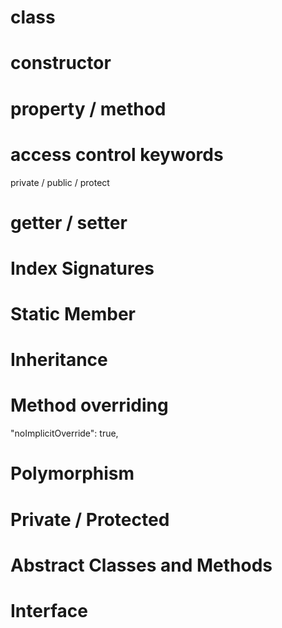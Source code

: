 # class
# constructor
# property / method
# access control keywords
private / public / protect

# getter / setter


# Index Signatures

# Static Member

# Inheritance

# Method overriding
"noImplicitOverride": true,

# Polymorphism

# Private / Protected

# Abstract Classes and Methods

# Interface